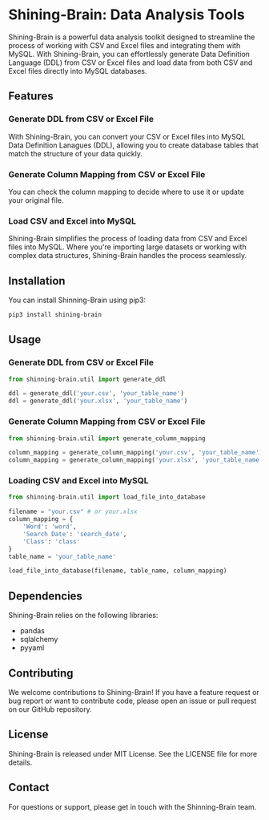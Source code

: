 # Shining-Brain: Data Analysis Tools

Shining-Brain is a powerful data analysis toolkit designed to streamline the process of working with CSV and Excel files and integrating them with MySQL. With Shining-Brain, you can effortlessly generate Data Definition Language (DDL) from CSV or Excel files and load data from both CSV and Excel files directly into MySQL databases.

## Features

### Generate DDL from CSV or Excel File

With Shining-Brain, you can convert your CSV or Excel files into MySQL Data Definition Lanagues (DDL), allowing you to create database tables that match the structure of your data quickly.

### Generate Column Mapping from CSV or Excel File

You can check the column mapping to decide where to use it or update your original file.

### Load CSV and Excel into MySQL

Shining-Brain simplifies the process of loading data from CSV and Excel files into MySQL. Where you're importing large datasets or working with complex data structures, Shining-Brain handles the process seamlessly.

## Installation

You can install Shinning-Brain using pip3:

``` bash
pip3 install shining-brain
```

## Usage

### Generate DDL from CSV or Excel File

``` python
from shinning-brain.util import generate_ddl

ddl = generate_ddl('your.csv', 'your_table_name')
ddl = generate_ddl('your.xlsx', 'your_table_name')
```

### Generate Column Mapping from CSV or Excel File

```python
from shinning-brain.util import generate_column_mapping

column_mapping = generate_column_mapping('your.csv', 'your_table_name')
column_mapping = generate_column_mapping('your.xlsx', 'your_table_name')
```
### Loading CSV and Excel into MySQL

``` python
from shinning-brain.util import load_file_into_database

filename = "your.csv" # or your.xlsx
column_mapping = {
	'Word': 'word',
	'Search Date': 'search_date',
	'Class': 'class'
}
table_name = 'your_table_name'

load_file_into_database(filename, table_name, column_mapping)
```

## Dependencies

Shining-Brain relies on the following libraries:

- pandas
- sqlalchemy
- pyyaml

## Contributing

We welcome contributions to Shining-Brain! If you have a feature request or bug report or want to contribute code, please open an issue or pull request on our GitHub repository.

## License

Shining-Brain is released under MIT License. See the LICENSE file for more details.

## Contact

For questions or support, please get in touch with the Shinning-Brain team.